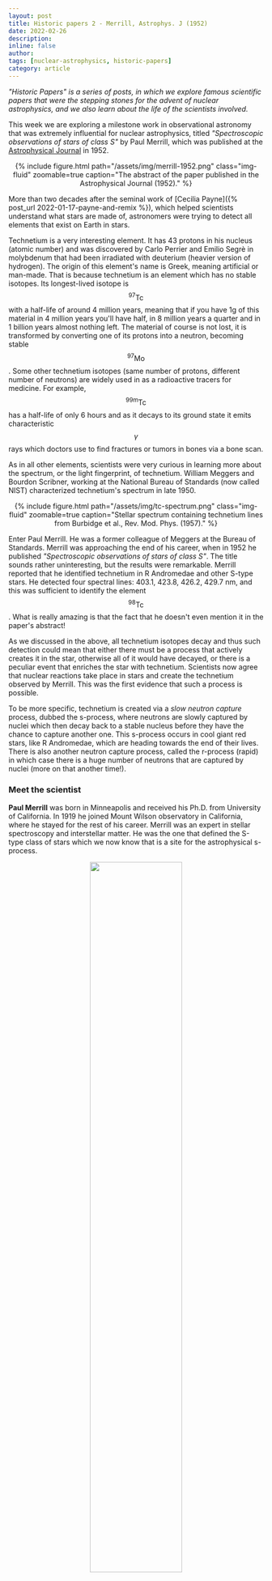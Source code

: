 ```yaml
---
layout: post
title: Historic papers 2 - Merrill, Astrophys. J (1952)
date: 2022-02-26
description:
inline: false
author:
tags: [nuclear-astrophysics, historic-papers]
category: article
---
```


*"Historic Papers" is a series of posts, in which we explore famous scientific papers that were the stepping stones for the advent of nuclear astrophysics, and we also learn about the life of the scientists involved.* <br>


This week we are exploring a milestone work in observational astronomy that was extremely influential for nuclear astrophysics, titled *"Spectroscopic observations of stars of class S"* by Paul Merrill, which was published at the [Astrophysical Journal](https://articles.adsabs.harvard.edu/cgi-bin/nph-iarticle_query?1952ApJ...116...21M&defaultprint=YES&filetype=.pdf) in 1952.

<center>
    <div class="row justify-content-sm-center">
        <div class="col-sm mt-2 mt-md-0">
            {% include figure.html path="/assets/img/merrill-1952.png" class="img-fluid" zoomable=true caption="The abstract of the paper published in the Astrophysical Journal (1952)." %}
        </div>
    </div>
</center>

More than two decades after the seminal work of [Cecilia Payne]({% post_url 2022-01-17-payne-and-remix %}), which helped scientists understand what stars are made of,
astronomers were trying to detect all elements that exist on Earth in stars.

Technetium is a very interesting element. It has 43 protons in his nucleus (atomic number)
and was discovered by Carlo Perrier and Emilio Segrè in
molybdenum that had been irradiated with deuterium (heavier version of hydrogen).
The origin of this element's name is Greek, meaning artificial or man-made. That is because technetium is an element which has no stable isotopes. Its longest-lived isotope is $$\mathrm{^{97}Tc}$$ with a half-life of around 4 million years, meaning that if you have 1g of this material in 4 million years you'll have half, in 8 million years a quarter and in 1 billion years almost nothing left. The material of course is not lost, it is transformed by converting one of its protons into a neutron, becoming stable $$\mathrm{^{97}Mo}$$. Some other technetium isotopes (same number of protons, different number of neutrons) are widely used in as a radioactive tracers for medicine. For example, $$\mathrm{^{99m}Tc}$$ has a half-life of only 6 hours and as it decays to its ground state it emits characteristic $$\gamma$$ rays which doctors use to find fractures or tumors in bones via a bone scan.

As in all other elements, scientists were very curious in learning more about the spectrum, or the light fingerprint, of technetium. William Meggers and Bourdon Scribner, working at the National Bureau of Standards (now called NIST) characterized technetium's spectrum in late 1950.

<center>
    <div class="row justify-content-sm-center">
        <div class="col-sm mt-2 mt-md-0">
            {% include figure.html path="/assets/img/tc-spectrum.png" class="img-fluid" zoomable=true caption="Stellar spectrum containing technetium lines from Burbidge et al., Rev. Mod. Phys. (1957)." %}
        </div>
    </div>
</center>

Enter Paul Merrill. He was a former colleague of Meggers at the Bureau of Standards. Merrill was approaching the end of his career, when in 1952 he published *"Spectroscopic observations of stars of class S"*. The title sounds rather uninteresting, but the results were remarkable. Merrill reported that he identified technetium in R Andromedae and other S-type stars. He detected four spectral lines: 403.1, 423.8, 426.2, 429.7 nm, and this was sufficient to identify the element $$\mathrm{^{98}Tc}$$. What is really amazing is that the fact that he doesn't even mention it in the paper's abstract!

As we discussed in the above, all technetium isotopes decay and thus such detection could mean that either there must be a process that actively creates it in the star, otherwise all of it would have decayed, or there is a peculiar event that enriches the star with technetium. Scientists now agree that nuclear reactions take place in stars and create the technetium observed by Merrill. This was the first evidence that such a process is possible.

To be more specific, technetium is created via a *slow neutron capture* process, dubbed the s-process, where neutrons are slowly captured by nuclei which then decay back to a stable nucleus before they have the chance to capture another one. This s-process occurs in cool giant red stars, like R Andromedae, which are heading towards the end of their lives. There is also another neutron capture process, called the r-process (rapid) in which case there is a huge number of neutrons that are captured by nuclei (more on that another time!).


### Meet the scientist

**Paul Merrill** was born in Minneapolis and received his Ph.D. from University of California. In 1919 he joined Mount Wilson observatory in California, where he stayed for the rest of his career. Merrill was an expert in stellar spectroscopy and interstellar matter. He was the one that defined the S-type class of stars which we now know that is a site for the astrophysical s-process.

<center>
    <div class="row justify-content-sm-center">
        <div class="col-sm mt-3 mt-md-0">
            <img class="img-fluid" src="{{ site.baseurl }}/assets/img/merrill-1929.jpg" width="60%" alt="" title="" data-zoomable=""/>
            <div class="caption">
              Paul Merrill seated beside a spectrograph mounted on the 60-inch telescope, Mount Wilson Observatory. Image courtesy of the Observatories of the Carnegie Institution for Science Collection at the Huntington Library, San Marino, California.
            </div>
        </div>

        <div class="col-sm mt-3 mt-md-0">
            <img class="img-fluid" src="{{ site.baseurl }}/assets/img/merrill-pool-1950.jpg" width="70%" alt="" title="" data-zoomable=""/>
            <div class="caption">
             Scientists playing pool in the Hooker cottage, Mount Wilson Observatory. Merrill is at the left. Image courtesy of the Observatories of the Carnegie Institution for Science Collection at the Huntington Library, San Marino, California.
            </div>
        </div>
    </div>
</center>

---
[P. Merrill, Astrophys. J 116, 21 (1952)](https://articles.adsabs.harvard.edu/cgi-bin/nph-iarticle_query?1952ApJ...116...21M&defaultprint=YES&filetype=.pdf)

[Paul W. Merrill: Bibliographical Memoir by Olin C. Wilson](http://www.nasonline.org/publications/biographical-memoirs/memoir-pdfs/merrill-paul.pdf)

[The synthesis of elements by Giora Shaviv](https://link.springer.com/book/10.1007/978-3-642-28385-7)
